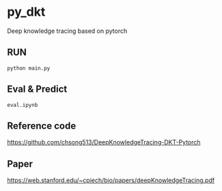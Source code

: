 # py_dkt
Deep knowledge tracing based on pytorch

## RUN
`python main.py`

## Eval & Predict
`eval.ipynb`


## Reference code
https://github.com/chsong513/DeepKnowledgeTracing-DKT-Pytorch

## Paper
https://web.stanford.edu/~cpiech/bio/papers/deepKnowledgeTracing.pdf
